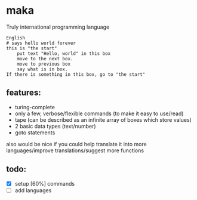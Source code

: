 # maka
Truly international programming language

```gherkin
English
# says hello world forever
this is "the start"
	put text "Hello, world" in this box
	move to the next box.
	move to previous box
	say what is in box.
If there is something in this box, go to "the start"
```
## features:
- turing-complete
- only a few, verbose/flexible commands (to make it easy to use/read)
- tape (can be described as an infinite array of boxes which store values)
- 2 basic data types (text/number)
- goto statements


also would be nice if you could help translate it into more languages/improve translations/suggest more functions

## todo:
- [x] setup
[60%] commands
- [ ] add languages